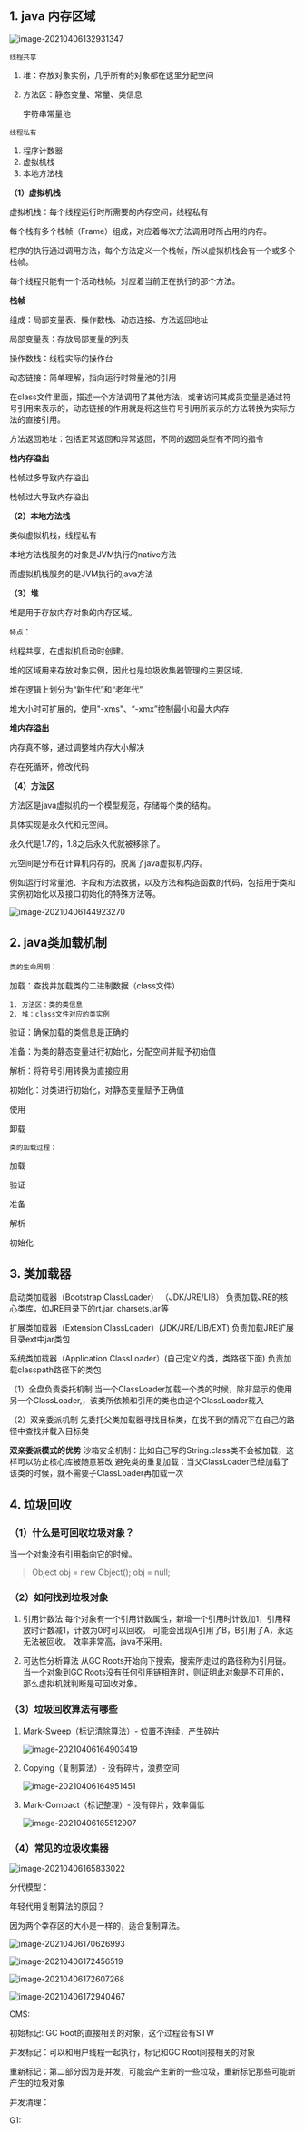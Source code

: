 ## 1. java 内存区域

![image-20210406132931347](C:\Users\23752\AppData\Roaming\Typora\typora-user-images\image-20210406132931347.png)

`线程共享`

1. 堆：存放对象实例，几乎所有的对象都在这里分配空间

2. 方法区：静态变量、常量、类信息

   字符串常量池

`线程私有`

1. 程序计数器
2. 虚拟机栈
3. 本地方法栈

**（1）虚拟机栈**

虚拟机栈：每个线程运行时所需要的内存空间，线程私有

每个栈有多个栈帧（Frame）组成，对应着每次方法调用时所占用的内存。

程序的执行通过调用方法，每个方法定义一个栈帧，所以虚拟机栈会有一个或多个栈帧。

每个线程只能有一个活动栈帧，对应着当前正在执行的那个方法。

**栈帧**

组成：局部变量表、操作数栈、动态连接、方法返回地址

局部变量表：存放局部变量的列表

操作数栈：线程实际的操作台

动态链接：简单理解，指向运行时常量池的引用

在class文件里面，描述一个方法调用了其他方法，或者访问其成员变量是通过符号引用来表示的，动态链接的作用就是将这些符号引用所表示的方法转换为实际方法的直接引用。

方法返回地址：包括正常返回和异常返回，不同的返回类型有不同的指令

**栈内存溢出**

栈帧过多导致内存溢出

栈帧过大导致内存溢出

**（2）本地方法栈**

类似虚拟机栈，线程私有

本地方法栈服务的对象是JVM执行的native方法

而虚拟机栈服务的是JVM执行的java方法

**（3）堆**

堆是用于存放内存对象的内存区域。

`特点`：

线程共享，在虚拟机启动时创建。

堆的区域用来存放对象实例，因此也是垃圾收集器管理的主要区域。

堆在逻辑上划分为“新生代”和“老年代”

堆大小时可扩展的，使用"-xms"、“-xmx”控制最小和最大内存

**堆内存溢出**

内存真不够，通过调整堆内存大小解决

存在死循环，修改代码

**（4）方法区**

方法区是java虚拟机的一个模型规范，存储每个类的结构。

具体实现是永久代和元空间。

永久代是1.7的，1.8之后永久代就被移除了。

元空间是分布在计算机内存的，脱离了java虚拟机内存。

例如运行时常量池、字段和方法数据，以及方法和构造函数的代码，包括用于类和实例初始化以及接口初始化的特殊方法等。

![image-20210406144923270](C:\Users\23752\AppData\Roaming\Typora\typora-user-images\image-20210406144923270.png)

## 2. java类加载机制
`类的生命周期`：

加载：查找并加载类的二进制数据（class文件）

 	1. 方法区：类的类信息
 	2. 堆：class文件对应的类实例

验证：确保加载的类信息是正确的

准备：为类的静态变量进行初始化，分配空间并赋予初始值

解析：将符号引用转换为直接应用

初始化：对类进行初始化，对静态变量赋予正确值

使用

卸载

`类的加载过程：`

加载

验证

准备

解析

初始化

## 3. 类加载器

启动类加载器（Bootstrap ClassLoader） （JDK/JRE/LIB）
负责加载JRE的核心类库，如JRE目录下的rt.jar, charsets.jar等

扩展类加载器（Extension ClassLoader）(JDK/JRE/LIB/EXT)
负责加载JRE扩展目录ext中jar类包

系统类加载器（Application ClassLoader）(自己定义的类，类路径下面)
负责加载classpath路径下的类包

（1）全盘负责委托机制
当一个ClassLoader加载一个类的时候，除非显示的使用另一个ClassLoader,，该类所依赖和引用的类也由这个ClassLoader载入

（2）双亲委派机制
先委托父类加载器寻找目标类，在找不到的情况下在自己的路径中查找并载入目标类

**双亲委派模式的优势**
沙箱安全机制：比如自己写的String.class类不会被加载，这样可以防止核心库被随意篡改
避免类的重复加载：当父ClassLoader已经加载了该类的时候，就不需要子ClassLoader再加载一次

## 4. 垃圾回收
### （1）什么是可回收垃圾对象？
当一个对象没有引用指向它的时候。
> Object obj = new Object();
> obj = null;

### （2）如何找到垃圾对象
1. 引用计数法
每个对象有一个引用计数属性，新增一个引用时计数加1，引用释放时计数减1，计数为0时可以回收。
可能会出现A引用了B，B引用了A，永远无法被回收。
效率非常高，java不采用。

2. 可达性分析算法
从GC Roots开始向下搜索，搜索所走过的路径称为引用链。当一个对象到GC Roots没有任何引用链相连时，则证明此对象是不可用的，那么虚拟机就判断是可回收对象。

### （3）垃圾回收算法有哪些
1. Mark-Sweep（标记清除算法）- 位置不连续，产生碎片

   ![image-20210406164903419](C:\Users\23752\AppData\Roaming\Typora\typora-user-images\image-20210406164903419.png)

2. Copying（复制算法）- 没有碎片，浪费空间

   ![image-20210406164951451](C:\Users\23752\AppData\Roaming\Typora\typora-user-images\image-20210406164951451.png)

3. Mark-Compact（标记整理）- 没有碎片，效率偏低

   ![image-20210406165512907](C:\Users\23752\AppData\Roaming\Typora\typora-user-images\image-20210406165512907.png)


### （4）常见的垃圾收集器

![image-20210406165833022](C:\Users\23752\AppData\Roaming\Typora\typora-user-images\image-20210406165833022.png)

分代模型：

年轻代用复制算法的原因？

因为两个幸存区的大小是一样的，适合复制算法。



![image-20210406170626993](C:\Users\23752\AppData\Roaming\Typora\typora-user-images\image-20210406170626993.png)

![image-20210406172456519](C:\Users\23752\AppData\Roaming\Typora\typora-user-images\image-20210406172456519.png)

![image-20210406172607268](C:\Users\23752\AppData\Roaming\Typora\typora-user-images\image-20210406172607268.png)

![image-20210406172940467](C:\Users\23752\AppData\Roaming\Typora\typora-user-images\image-20210406172940467.png)

CMS:

初始标记: GC Root的直接相关的对象，这个过程会有STW

并发标记：可以和用户线程一起执行，标记和GC Root间接相关的对象

重新标记：第二部分因为是并发，可能会产生新的一些垃圾，重新标记那些可能新产生的垃圾对象

并发清理：

G1: